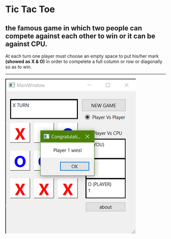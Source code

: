 # Tic Tac Toe

## the  famous game in which two people can compete against each other to win or it can be against CPU.

At each turn one player must choose an empty space to put his/her mark **(showed as X & O)** in order to compelete a full column or row or diagonally so as to win.

---

![Screenshot](Screenshot.png)

